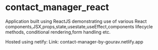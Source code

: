 # contact_manager_react


Application built using ReactJS demonstrating use of various React components,JSX,props,state,usestate,useEffect,components lifecycle methods, conditional rendering,form handling etc.

Hosted using netify:
Link:
contact-manager-by-gourav.netlify.app

